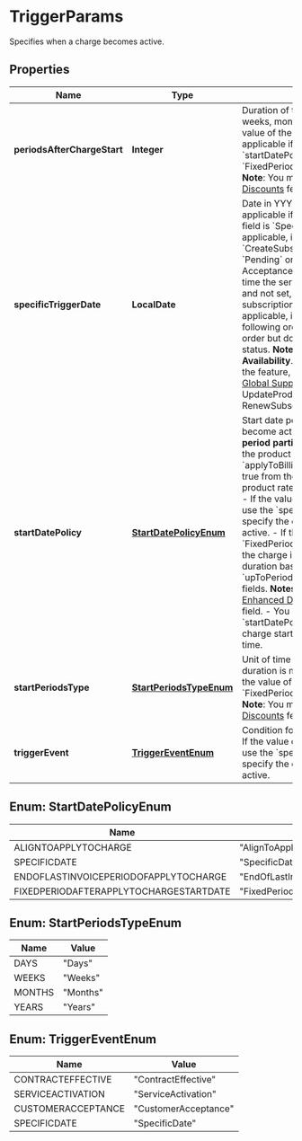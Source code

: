 

# TriggerParams

Specifies when a charge becomes active. 

## Properties

| Name | Type | Description | Notes |
|------------ | ------------- | ------------- | -------------|
|**periodsAfterChargeStart** | **Integer** | Duration of the discount charge in days, weeks, months, or years, depending on the value of the &#x60;startPeriodsType&#x60; field. Only applicable if the value of the &#x60;startDatePolicy&#x60; field is &#x60;FixedPeriodAfterApplyToChargeStartDate&#x60;.  **Note**: You must enable the [Enhanced Discounts](https://knowledgecenter.zuora.com/Zuora_Billing/Build_products_and_prices/Basic_concepts_and_terms/B_Charge_Models/D_Manage_Enhanced_Discount) feature to access this field.  |  [optional] |
|**specificTriggerDate** | **LocalDate** | Date in YYYY-MM-DD format. Only applicable if the value of the &#x60;triggerEvent&#x60; field is &#x60;SpecificDate&#x60;.   While this field is applicable, if this field is not set, your &#x60;CreateSubscription&#x60; order action creates a &#x60;Pending&#x60; order and a &#x60;Pending Acceptance&#x60; subscription. If at the same time the service activation date is required and not set, a &#x60;Pending Activation&#x60; subscription is created.  While this field is applicable, if this field is not set, the following order actions create a &#x60;Pending&#x60; order but do not impact the subscription status. **Note**: This feature is in **Limited Availability**. If you want to have access to the feature, submit a request at [Zuora Global Support](http://support.zuora.com/).  * AddProduct  * UpdateProduct  * RemoveProduct  * RenewSubscription  * TermsAndConditions  |  [optional] |
|**startDatePolicy** | [**StartDatePolicyEnum**](#StartDatePolicyEnum) | Start date policy of the discount charge to become active when the **Apply to billing period partially** checkbox is selected from the product catalog UI or the &#x60;applyToBillingPeriodPartially&#x60; field is set as true from the \&quot;CRUD: Create a product rate plan charge\&quot; operation.   - If the value of this field is &#x60;SpecificDate&#x60;, use the &#x60;specificTriggerDate&#x60; field to specify the date when the charge becomes active. - If the value of this field is &#x60;FixedPeriodAfterApplyToChargeStartDate&#x60;, the charge is active for a predefined duration based on the value of the &#x60;upToPeriodsType&#x60; and &#x60;upToPeriods&#x60; fields.  **Notes**:    - You must enable the [Enhanced Discounts](https://knowledgecenter.zuora.com/Zuora_Billing/Build_products_and_prices/Basic_concepts_and_terms/B_Charge_Models/D_Manage_Enhanced_Discount) feature to access this field.    - You can use either &#x60;triggerEvent&#x60; or &#x60;startDatePolicy&#x60; to define when a discount charge starts, but not both at the same time.  |  [optional] |
|**startPeriodsType** | [**StartPeriodsTypeEnum**](#StartPeriodsTypeEnum) | Unit of time that the discount charge duration is measured in. Only applicable if the value of the &#x60;startDatePolicy&#x60; field is &#x60;FixedPeriodAfterApplyToChargeStartDate&#x60;.  **Note**: You must enable the [Enhanced Discounts](https://knowledgecenter.zuora.com/Zuora_Billing/Build_products_and_prices/Basic_concepts_and_terms/B_Charge_Models/D_Manage_Enhanced_Discount) feature to access this field.  |  [optional] |
|**triggerEvent** | [**TriggerEventEnum**](#TriggerEventEnum) | Condition for the charge to become active.  If the value of this field is &#x60;SpecificDate&#x60;, use the &#x60;specificTriggerDate&#x60; field to specify the date when the charge becomes active.  |  [optional] |



## Enum: StartDatePolicyEnum

| Name | Value |
|---- | -----|
| ALIGNTOAPPLYTOCHARGE | &quot;AlignToApplyToCharge&quot; |
| SPECIFICDATE | &quot;SpecificDate&quot; |
| ENDOFLASTINVOICEPERIODOFAPPLYTOCHARGE | &quot;EndOfLastInvoicePeriodOfApplyToCharge&quot; |
| FIXEDPERIODAFTERAPPLYTOCHARGESTARTDATE | &quot;FixedPeriodAfterApplyToChargeStartDate&quot; |



## Enum: StartPeriodsTypeEnum

| Name | Value |
|---- | -----|
| DAYS | &quot;Days&quot; |
| WEEKS | &quot;Weeks&quot; |
| MONTHS | &quot;Months&quot; |
| YEARS | &quot;Years&quot; |



## Enum: TriggerEventEnum

| Name | Value |
|---- | -----|
| CONTRACTEFFECTIVE | &quot;ContractEffective&quot; |
| SERVICEACTIVATION | &quot;ServiceActivation&quot; |
| CUSTOMERACCEPTANCE | &quot;CustomerAcceptance&quot; |
| SPECIFICDATE | &quot;SpecificDate&quot; |



